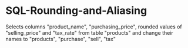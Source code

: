 # SQL-Rounding-and-Aliasing
Selects columns "product_name", "purchasing_price", rounded values of "selling_price" and "tax_rate" from table "products" and change their names to "products", "purchase", "sell", "tax"
